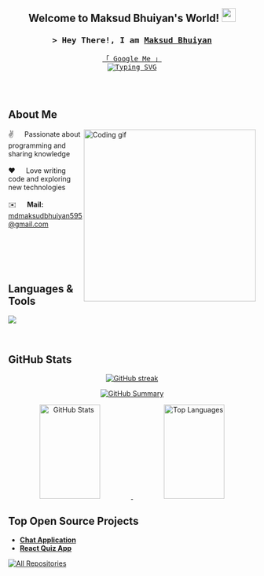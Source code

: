 <h2 align="center">
  Welcome to Maksud Bhuiyan's World!
  <img src="https://media.giphy.com/media/hvRJCLFzcasrR4ia7z/giphy.gif" width="28">
</h2>

<!-- Intro -->
<h3 align="center">
        <samp>&gt; Hey There!, I am
                <b><a href="https://maksudbhuiyan.xyz/" target="_blank">Maksud Bhuiyan</a></b>
        </samp>
</h3>

<p align="center"> 
  <samp>
    <a href="https://www.google.com/search?q=Maksud+Bhuiyan">「 Google Me 」</a>
    <br>
    <a href="https://git.io/typing-svg">
      <img src="https://readme-typing-svg.herokuapp.com?font=Fira+Code&size=17&pause=1000&width=435&lines=A+Backend+%26+Full-Stack+Developer;3%2B+Years+of+Programming+Experience;Always+Excited+to+Learn+New+Things" alt="Typing SVG" />
    </a>
    <br>
    <br>
  </samp>
</p>


<br />

## About Me

<p>
 <img align="right" width="350" src="https://media.giphy.com/media/qgQUggAC3Pfv687qPC/giphy.gif" alt="Coding gif" />
  
 ✌️ &emsp; Passionate about programming and sharing knowledge <br/><br/>
 ❤️ &emsp; Love writing code and exploring new technologies<br/><br/>
 ✉️ &emsp; <b>Mail:</b> <a href="mailto:maksudbhuiyan595@gmail.com">mdmaksudbhuiyan595@gmail.com</a><br/><br/>

</p>

<br/>
<br/>
<br/>

## Languages & Tools

<p align="left">
  <img src="https://skillicons.dev/icons?i=c,cpp,cs,java,php,laravel,html,css,js,react,nextjs,bootstrap,tailwind" />
</p>


<br/>

## GitHub Stats

<p align="center">
  <a href="https://github.com/maksudbhuiyan595">
    <img src="https://github-readme-streak-stats.herokuapp.com/?user=maksudbhuiyan595&theme=radical&border=7F3FBF&background=0D1117" alt="GitHub streak"/>
  </a>
</p>

<p align="center">
  <a href="https://github.com/maksudbhuiyan595">
    <img src="https://github-profile-summary-cards.vercel.app/api/cards/profile-details?username=maksudbhuiyan595&theme=radical" alt="GitHub Summary"/>
  </a>
</p>

<p align="center">
  <a href="https://github.com/maksudbhuiyan595">
    <img alt="GitHub Stats" src="https://denvercoder1-github-readme-stats.vercel.app/api?username=maksudbhuiyan595&show_icons=true&count_private=true&theme=react&border_color=7F3FBF&bg_color=0D1117&title_color=F85D7F&icon_color=F8D866" height="192px" width="49.5%"/>
  </a>
  <a href="https://github.com/maksudbhuiyan595">
    <img alt="Top Languages" src="https://denvercoder1-github-readme-stats.vercel.app/api/top-langs/?username=maksudbhuiyan595&langs_count=8&layout=compact&theme=react&border_color=7F3FBF&bg_color=0D1117&title_color=F85D7F&icon_color=F8D866" height="192px" width="49.5%"/>
  </a>
</p>

## Top Open Source Projects

- [**Chat Application**](https://github.com/maksudbhuiyan595/chat-application)
- [**React Quiz App**](https://github.com/maksudbhuiyan595/react-quiz-app)


<p align="left">
  <a href="https://github.com/maksudbhuiyan595?tab=repositories" target="_blank">
    <img alt="All Repositories" title="All Repositories" src="https://img.shields.io/badge/-All%20Repos-2962FF?style=for-the-badge&logo=koding&logoColor=white"/>
  </a>
</p>

